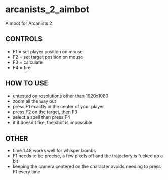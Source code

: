 # arcanists_2_aimbot
Aimbot for Arcanists 2


## CONTROLS
* F1 = set player position on mouse
* F2 = set target position on mouse
* F3 = calculate
* F4 = fire

## HOW TO USE
* untested on resolutions other than 1920x1080
* zoom all the way out
* press F1 exactly in the center of your player
* press F2 on the target, then F3
* select a spell then press F4
* if it doesn't fire, the shot is impossible

## OTHER
* time 1.48 works well for whisper bombs
* F1 needs to be precise, a few pixels off and the trajectory is fucked up a bit
* keeping the camera centered on the character avoids needing to press F1 every time
